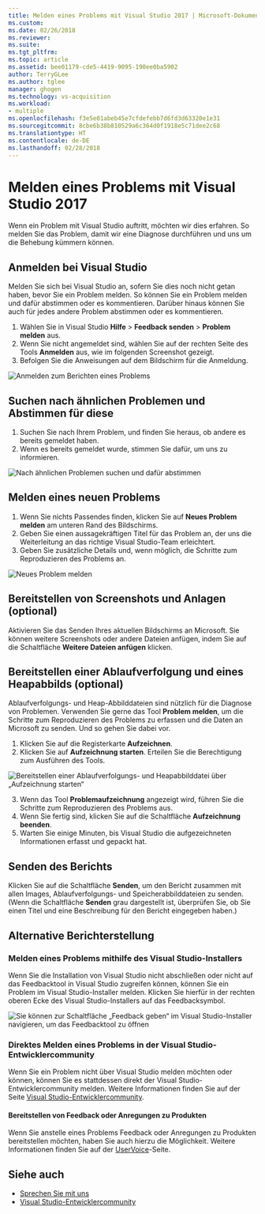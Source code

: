 ```yaml
---
title: Melden eines Problems mit Visual Studio 2017 | Microsoft-Dokumentation
ms.custom: 
ms.date: 02/26/2018
ms.reviewer: 
ms.suite: 
ms.tgt_pltfrm: 
ms.topic: article
ms.assetid: bee01179-cde5-4419-9095-190ee0ba5902
author: TerryGLee
ms.author: tglee
manager: ghogen
ms.technology: vs-acquisition
ms.workload:
- multiple
ms.openlocfilehash: f3e5e01abeb45e7cfdefebb7d6fd3d63320e1e31
ms.sourcegitcommit: 8cbe6b38b810529a6c364d0f1918e5c71dee2c68
ms.translationtype: HT
ms.contentlocale: de-DE
ms.lasthandoff: 02/28/2018
---
```

# <a name="how-to-report-a-problem-with-visual-studio-2017"></a>Melden eines Problems mit Visual Studio 2017

Wenn ein Problem mit Visual Studio auftritt, möchten wir dies erfahren. So melden Sie das Problem, damit wir eine Diagnose durchführen und uns um die Behebung kümmern können.

## <a name="sign-in-to-visual-studio"></a>Anmelden bei Visual Studio

Melden Sie sich bei Visual Studio an, sofern Sie dies noch nicht getan haben, bevor Sie ein Problem melden. So können Sie ein Problem melden und dafür abstimmen oder es kommentieren. Darüber hinaus können Sie auch für jedes andere Problem abstimmen oder es kommentieren.

1. Wählen Sie in Visual Studio **Hilfe** > **Feedback senden** > **Problem melden** aus.
2. Wenn Sie nicht angemeldet sind, wählen Sie auf der rechten Seite des Tools **Anmelden** aus, wie im folgenden Screenshot gezeigt.
3. Befolgen Sie die Anweisungen auf dem Bildschirm für die Anmeldung.

 ![Anmelden zum Berichten eines Problems](../ide/media/sign-in-new-ux.png "Anmelden zum Berichten eines Problems")  

## Suchen nach ähnlichen Problemen und Abstimmen für diese <a name="search_and_vote"></a>

1. Suchen Sie nach Ihrem Problem, und finden Sie heraus, ob andere es bereits gemeldet haben.
2. Wenn es bereits gemeldet wurde, stimmen Sie dafür, um uns zu informieren.

  ![Nach ähnlichen Problemen suchen und dafür abstimmen](../ide/media/search-and-vote.png "Search and vote for similar problems")

## Melden eines neuen Problems <a name="report_new_problem"></a>

1. Wenn Sie nichts Passendes finden, klicken Sie auf **Neues Problem melden** am unteren Rand des Bildschirms.
2. Geben Sie einen aussagekräftigen Titel für das Problem an, der uns die Weiterleitung an das richtige Visual Studio-Team erleichtert.
3. Geben Sie zusätzliche Details und, wenn möglich, die Schritte zum Reproduzieren des Problems an.

  ![Neues Problem melden](../ide/media/report-new-problem.png "Report a new Problem")

## Bereitstellen von Screenshots und Anlagen (optional) <a name="provide_screenshots"></a>

 Aktivieren Sie das Senden Ihres aktuellen Bildschirms an Microsoft. Sie können weitere Screenshots oder andere Dateien anfügen, indem Sie auf die Schaltfläche **Weitere Dateien anfügen** klicken.

## Bereitstellen einer Ablaufverfolgung und eines Heapabbilds (optional) <a name="provide_a_trace_and_heap_dump"></a>

Ablaufverfolgungs- und Heap-Abbilddateien sind nützlich für die Diagnose von Problemen. Verwenden Sie gerne das Tool **Problem melden**, um die Schritte zum Reproduzieren des Problems zu erfassen und die Daten an Microsoft zu senden. Und so gehen Sie dabei vor.

1. Klicken Sie auf die Registerkarte **Aufzeichnen**.
2. Klicken Sie auf **Aufzeichnung starten**. Erteilen Sie die Berechtigung zum Ausführen des Tools.

  ![Bereitstellen einer Ablaufverfolgungs- und Heapabbilddatei über „Aufzeichnung starten“](../ide/media/record-dialog-box.png "Provide trace and heap dump files")

3. Wenn das Tool **Problemaufzeichnung** angezeigt wird, führen Sie die Schritte zum Reproduzieren des Problems aus.
4. Wenn Sie fertig sind, klicken Sie auf die Schaltfläche **Aufzeichnung beenden**.
5. Warten Sie einige Minuten, bis Visual Studio die aufgezeichneten Informationen erfasst und gepackt hat.

## Senden des Berichts <a name="submit_the_report"></a>

 Klicken Sie auf die Schaltfläche **Senden**, um den Bericht zusammen mit allen Images, Ablaufverfolgungs- und Speicherabbilddateien zu senden. (Wenn die Schaltfläche **Senden** grau dargestellt ist, überprüfen Sie, ob Sie einen Titel und eine Beschreibung für den Bericht eingegeben haben.)

## Alternative Berichterstellung <a name="alternate_reporting"></a>

### <a name="report-a-problem-by-using-the-visual-studio-installer"></a>Melden eines Problems mithilfe des Visual Studio-Installers

Wenn Sie die Installation von Visual Studio nicht abschließen oder nicht auf das Feedbacktool in Visual Studio zugreifen können, können Sie ein Problem im Visual Studio-Installer melden. Klicken Sie hierfür in der rechten oberen Ecke des Visual Studio-Installers auf das Feedbacksymbol.

 ![Sie können zur Schaltfläche „Feedback geben“ im Visual Studio-Installer navigieren, um das Feedbacktool zu öffnen](../install/media/report-a-problem.png)

### <a name="report-a-problem-directly-to-the-visual-studio-developer-community"></a>Direktes Melden eines Problems in der Visual Studio-Entwicklercommunity

Wenn Sie ein Problem nicht über Visual Studio melden möchten oder können, können Sie es stattdessen direkt der Visual Studio-Entwicklercommunity melden. Weitere Informationen finden Sie auf der Seite [Visual Studio-Entwicklercommunity](https://developercommunity.visualstudio.com/).

#### <a name="provide-product-feedback-or-a-suggestion"></a>Bereitstellen von Feedback oder Anregungen zu Produkten

Wenn Sie anstelle eines Problems Feedback oder Anregungen zu Produkten bereitstellen möchten, haben Sie auch hierzu die Möglichkeit. Weitere Informationen finden Sie auf der [UserVoice](https://visualstudio.uservoice.com/forums/121579-visual-studio-ide)-Seite.

## <a name="see-also"></a>Siehe auch

* [Sprechen Sie mit uns](../ide/talk-to-us.md)
* [Visual Studio-Entwicklercommunity](https://developercommunity.visualstudio.com/)
